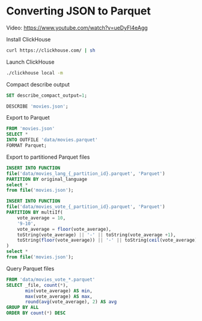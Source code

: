 # Converting JSON to Parquet

Video: https://www.youtube.com/watch?v=ueDyFl4eAgg

Install ClickHouse

```bash
curl https://clickhouse.com/ | sh
```

Launch ClickHouse

```bash
./clickhouse local -m
```

Compact describe output

```sql
SET describe_compact_output=1;
```

```sql
DESCRIBE 'movies.json';
```

Export to Parquet

```sql
FROM 'movies.json' 
SELECT *
INTO OUTFILE 'data/movies.parquet' 
FORMAT Parquet;
```

Export to partitioned Parquet files


```sql
INSERT INTO FUNCTION 
file('data/movies_lang_{_partition_id}.parquet', 'Parquet') 
PARTITION BY original_language
select *
from file('movies.json');
```

```sql
INSERT INTO FUNCTION 
file('data/movies_vote_{_partition_id}.parquet', 'Parquet') 
PARTITION BY multiIf(
    vote_average = 10,
    '9-10',
    vote_average = floor(vote_average),
    toString(vote_average) || '-' || toString(vote_average +1),
    toString(floor(vote_average)) || '-' || toString(ceil(vote_average))
)
select *
from file('movies.json');
```

Query Parquet files

```sql
FROM 'data/movies_vote_*.parquet'
SELECT _file, count(*), 
       min(vote_average) AS min, 
       max(vote_average) AS max, 
       round(avg(vote_average), 2) AS avg
GROUP BY ALL 
ORDER BY count(*) DESC
```